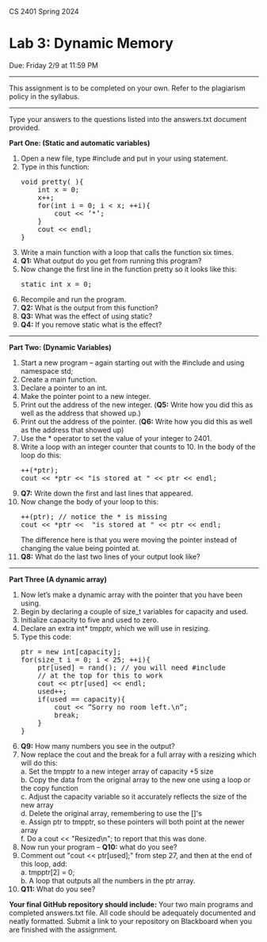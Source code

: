 CS 2401 Spring 2024
# Lab 3: Dynamic Memory
Due: Friday 2/9 at 11:59 PM  
***  
This assignment is to be completed on your own. Refer to the plagiarism policy in the syllabus.
***  

Type your answers to the questions listed into the answers.txt document provided.

**Part One: (Static and automatic variables)**
1.	Open a new file, type #include <iostream> and put in your using statement.
2.	Type in this function:
    <pre>
    void pretty( ){  
        int x = 0;  
        x++;  
        for(int i = 0; i < x; ++i){  
            cout << ’*’;  
        }  
        cout << endl;  
    }  
    </pre>
3.	Write a main function with a loop that calls the function six times.  
4.	**Q1:** What output do you get from running this program?
5.	Now change the first line in the function pretty so it looks like this:  
    <pre>
    static int x = 0;
    </pre>
6.	Recompile and run the program.  
7.	**Q2:** What is the output from this function?  
8.	**Q3:** What was the effect of using static?   
9.  **Q4:** If you remove static what is the effect?   

***  

**Part Two: (Dynamic Variables)**  
1. Start a new program – again starting out with the #include <iostream> and 
using namespace std;  
2.	Create a main function.  
3. Declare a pointer to an int.  
4.	Make the pointer point to a new integer.  
5.	Print out the address of the new integer. (**Q5:** Write how you did this as well as the address that showed up.)  
6.	Print out the address of the pointer. (**Q6:** Write how you did this as well as the address that showed up)  
7.	Use the * operator to set the value of your integer to 2401.  
8.	Write a loop with an integer counter that counts to 10. In the body of the loop do this:  
    <pre>
    ++(*ptr);
    cout << *ptr << "is stored at " << ptr << endl;
    </pre>
9.	**Q7:** Write down the first and last lines that appeared.  
10.	Now change the body of your loop to this:
    <pre>
    ++(ptr); // notice the * is missing
    cout << *ptr <<  "is stored at " << ptr << endl; 
    </pre>
    The difference here is that you were moving the pointer instead of changing the value being pointed at.  
11.	**Q8:** What do the last two lines of your output look like?  

***  

**Part Three (A dynamic array)**
1.	Now let’s make a dynamic array with the pointer that you have been using.
2.	Begin by declaring a couple of size_t variables for capacity and used.
3.	Initialize capacity to five and used to zero.
4.	Declare an extra int* tmpptr, which we will use in resizing.
5.	Type this code:
    <pre>
    ptr = new int[capacity];
    for(size_t i = 0; i < 25; ++i){
        ptr[used] = rand(); // you will need #include<cstdlib>
        // at the top for this to work
        cout << ptr[used] << endl;
        used++;
        if(used == capacity){
            cout << ”Sorry no room left.\n”;
            break;
        }
    }
    </pre>
6.	**Q9:** How many numbers you see in the output?
7.	Now replace the cout and the break for a full array with a resizing which will do this:  
    a.	Set the tmpptr to a new integer array of capacity +5 size  
    b.	Copy the data from the original array to the new one using a loop or the copy function  
    c.	Adjust the capacity variable so it accurately reflects the size of the new array  
    d.	Delete the original array, remembering to use the []'s  
    e.	Assign ptr to tmpptr, so these pointers will both point at the newer array  
    f.	Do a cout << "Resized\n"; to report that this was done.  
8.	Now run your program – **Q10:** what do you see?
9.	Comment out "cout << ptr[used];" from step 27, and then at the end of this loop, add:  
    a.	tmpptr[2] = 0;  
    b.	A loop that outputs all the numbers in the ptr array.  
10.	**Q11:** What do you see? 

**Your final GitHub repository should include:** Your two main programs and completed answers.txt file. All code should be adequately documented and neatly formatted. Submit a link to your repository on Blackboard when you are finished with the assignment.
